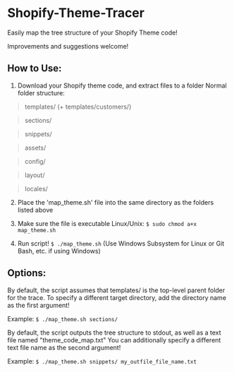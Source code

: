 # Shopify-Theme-Tracer
Easily map the tree structure of your Shopify Theme code!

Improvements and suggestions welcome!


## How to Use:
1) Download your Shopify theme code, and extract files to a folder
  Normal folder structure:

> templates/ (+ templates/customers/)

> sections/

> snippets/

> assets/

> config/

> layout/

> locales/

2) Place the 'map_theme.sh' file into the same directory as the folders listed above
3) Make sure the file is executable
Linux/Unix:
```$ sudo chmod a+x map_theme.sh```

4) Run script!
```$ ./map_theme.sh```
  (Use Windows Subsystem for Linux or Git Bash, etc. if using Windows)

## Options:
By default, the script assumes that templates/ is the top-level parent folder for the trace.
To specify a different target directory, add the directory name as the first argument!

Example:
```$ ./map_theme.sh sections/```
  
By default, the script outputs the tree structure to stdout, as well as a text file named "theme_code_map.txt"
You can additionally specify a different text file name as the second argument!

Example:
```$ ./map_theme.sh snippets/ my_outfile_file_name.txt```
